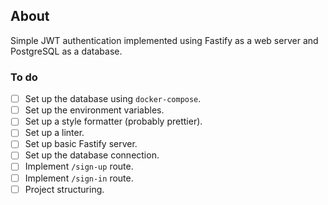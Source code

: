 ## About
Simple JWT authentication implemented using Fastify as a web server and PostgreSQL as a database.

### To do
- [ ] Set up the database using `docker-compose`.
- [ ] Set up the environment variables.
- [ ] Set up a style formatter (probably prettier).
- [ ] Set up a linter.
- [ ] Set up basic Fastify server.
- [ ] Set up the database connection.
- [ ] Implement `/sign-up` route.
- [ ] Implement `/sign-in` route.
- [ ] Project structuring.